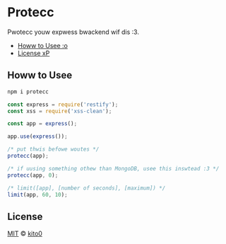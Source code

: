 # Protecc

Pwotecc youw expwess bwackend wif dis :3.

- [Howw to Usee :o](#use)
- [License xP](#license)

<a name="use"></a>

## Howw to Usee

```bash
npm i protecc
```

```javascript
const express = require('restify');
const xss = require('xss-clean');

const app = express();

app.use(express());

/* put thwis befowe woutes */
protecc(app);

/* if uusing something othew than MongoDB, usee this inswtead :3 */
protecc(app, 0);

/* limit([app], [number of seconds], [maximum]) */
limit(app, 60, 10);
```

<a name="license"></a>

## License

[MIT](https://github.com/kito0/protecc/blob/master/LICENSE) © [kito0](https://github.com/kito0)
